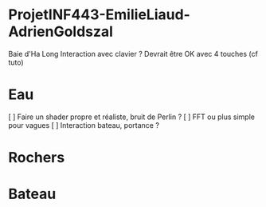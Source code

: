 # ProjetINF443-EmilieLiaud-AdrienGoldszal
Baie d'Ha Long
Interaction avec clavier ? Devrait être OK avec 4 touches (cf tuto)
 # Eau
[ ] Faire un shader propre et réaliste, bruit de Perlin ?
[ ] FFT ou plus simple pour vagues
[ ] Interaction bateau, portance ?
# Rochers
# Bateau
